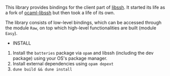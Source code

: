 This library provides bindings for the client part of [libssh](https://www.libssh.org).
It started its life as a fork of [ocaml-libssh](https://opam.ocaml.org/packages/libssh)
but then took a life of its own.

The library consists of low-level bindings, which can be accessed through the module `Raw`,
on top which high-level functionalities are built (module `Easy`).

* INSTALL

1) Install the `batteries` package via `opam` and libssh (including the dev package)
using your OS's package manager.
2) Install external dependencies using `opam depext`
3) `dune build && dune install`
